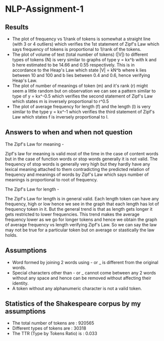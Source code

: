 # NLP-Assignment-1

## Results
* The plot of frequency vs 1/rank of tokens is somewhat a straight line (with 3 or 4 outliers) which verifies the 1st statement of Zipf's Law which says frequency of tokens is proportional to 1/rank of the tokens.
* The plot of volume of text (total number of tokens) (|V|) to different types of tokens (N) is very similar to graphs of type y = kx^b with k and b here estimated to be 14.66 and 0.55 respectively. This is in accordance to the Heap's Law which state |V| = kN^b where k lies between 10 and 100 and b lies between 0.4 and 0.6, hence verifying Heap's Law.
* The plot of number of meanings of token (m) and it's rank (r) might seem a little random but on observation we can see a pattern similar to type of y = kx^-0.5 which verifies the second statement of Zipf's Law which states m is inversely proportional to r^0.5
* The plot of average frequency for length (f) and the length (l) is very similar to the type y = kx^-1 which verifies the third statement of Zipf's Law which states f is inversely proportional to l.

## Answers to when and when not question
The Zipf's Law for meaning - 

Zipf's law for meaning is valid most of the time in the case of content words but in the case of function words or stop words generally it is not valid. The frequency of stop words is generally very high but they hardly have any lexical meaning attached to them contradicting the predicted relation of frequency and meanings of words by Zipf's Law which says number of meanings is proportional to root of frequency.

The Zipf's Law for length -

The Zipf's Law for length is in general valid. Each length token can have any frequency, high or low hence we see in the graph that each length has lot of frequency token in it. But the general trend is that as length gets longer it gets restricted to lower frequencies. This trend makes the average frequency lower as we go for longer tokens and hence we obtain the graph of average frequency vs length verifying Zipf's Law. So we can say the law may not be true for a particular token but on average or stastically the law holds.

## Assumptions
* Word formed by joining 2 words using - or _ is different from the original words.
* Special characters other than - or _ cannot come between any 2 words without any space and hence can be removed without affecting their identity.
* A token without any alphanumeric character is not a valid token.

## Statistics of the Shakespeare corpus by my assumptions
* The total number of tokens are :  920565
* Different types of tokens are :  30318
* The TTR (Type by Tokens Ratio) is : 0.033

